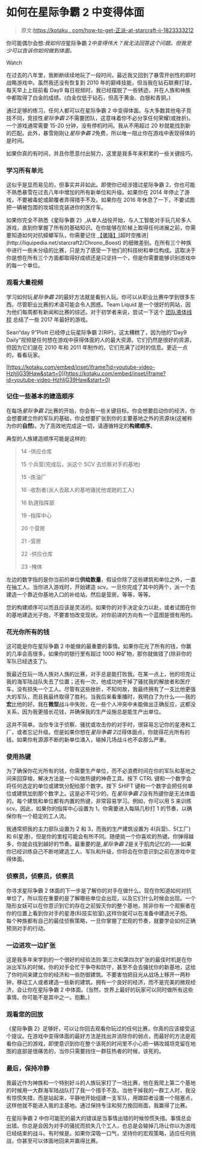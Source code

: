 # 如何在星际争霸 2 中变得体面

> 原文:[https://kotaku . com/how-to-get-正派-at-starcraft-ii-1823333212](https://kotaku.com/how-to-get-decent-at-starcraft-ii-1823333212)

你可能偶尔会想:*我如何在*星际争霸 2*中变得伟大？我无法回答这个问题。但我至少可以告诉你如何做到体面。*

Watch

在过去的八年里，我断断续续地玩了一段时间，最近我又回到了暴雪开创性的即时战略游戏中。虽然我还没有恢复到 2010 年的巅峰技能，但当我在钻石联赛打球，每天早上上班前看 Day9 每日视频时，我已经摆脱了一些锈迹，并在人族和神族中都取得了白金的成绩。(白金仅低于钻石，但高于黄金、白银和青铜。)

通过足够的练习，任何人都可以在星际争霸 2 中变得体面。与大多数其他电子竞技不同，竞技性*星际争霸 2*不需要团队，这意味着你不必分享任何荣耀(或挫折)。一个游戏通常需要 15-20 分钟，没有停机时间。我从不用超过 20 秒就能找到新的匹配。此外，暴雪刚刚让*星际争霸 2*免费，所以唯一阻止你在游戏中表现得体的是时间。

如果你真的有时间，并且你愿意付出努力，这里是我多年来积累的一些关键技巧。

### **学习所有单元**

这似乎是显而易见的，但事实并非如此。即使你已经涉猎过星际争霸 2，你也可能不熟悉暴雪在过去八年中增加的所有新单位和升级。如果你在 2014 年停止了游戏，不要被毒蛇或颠覆者弄得措手不及。如果你在 2016 年休息了一下，不要试图把一辆被包围的攻城坦克装进你的医疗车。

如果你完全不熟悉《星际争霸 2》,从单人战役开始，与人工智能对手玩几轮多人游戏，直到你掌握了所有的基础知识。在你能够在阶梯上取得任何进展之前，你需要知道如何对抗蟑螂军队，你需要记住 [【骡降】](http://liquipedia.net/starcraft2/MULE_(Legacy_of_the_Void))[超时空推进](http://liquipedia.net/starcraft2/Chrono_Boost) 的细微差别。在所有三个种族中进行一些未分级的比赛，只是为了感受一下他们的科技树和单位构成。这取决于你是想在所有三个方面都取得好成绩还是只坚持一个，但是你需要能够识别游戏中的每一个单位。

### **观看大量视频**

学习如何玩*星际争霸 2*的最好方法就是看别人玩。你可以从职业比赛中学到很多东西，尽管职业比赛的术语可能会令人困惑。Team Liquid 是一个很好的网站，因为他们每周都有新闻和比赛的综述。对于初学者来说，尝试一下这个 [团队液体线程](http://www.teamliquid.net/forum/starcraft-2/528653-greatest-game-of-2017) 总结了一些 2017 年最好的游戏。

Sean“day 9”Plott 已经停止玩星际争霸 2(RIP)，这太糟糕了，因为他的“Day9 Daily”视频是任何想在游戏中获得体面的人的最大资源。它们仍然是很好的资源，但因为它们是在 2010 年和 2011 年制作的，它们充满了过时的信息。更近一点的，看看玩家。

 [https://kotaku.com/embed/inset/iframe?id=youtube-video-HzhIjG39Haw&start=0](https://kotaku.com/embed/inset/iframe?id=youtube-video-HzhIjG39Haw&start=0) 

### 记住一些基本的建造顺序

在每场*星际争霸 2*比赛的开始，你会有一些关键目标。你会想要启动你的经济，你会想要建立你的军队的基础，你会想要扩张到你的主要基地之外的资源块(这被称为你的**自然**)。为了高效地完成这一切，请遵循特定的**构建顺序**。

典型的人族建造顺序可能是这样的:

> 14 -供应仓库
> 
> 15 个兵营(完成后，派这个 SCV 去侦察对手的基地)
> 
> 15 -炼油厂
> 
> 16 -收割者(派人去敌人的基地骚扰他或她的工人)
> 
> 16 轨道指挥部
> 
> 19 -指挥中心
> 
> 20 个营房
> 
> 21 -营房
> 
> 22 -供应仓库
> 
> 23 -掩体

左边的数字指的是你当前的单位**供给数量**，假设你除了这些建筑和单位之外，一直在抽工人。当你进入游戏时，开始建造 scv。一旦你完成了其中的两个，派一个去建造一个靠近你基地入口的补给站。然后是营房。等等，等等。

您的构建顺序可以而且应该是灵活的。如果你的对手决定全力以赴，或者试图在你的基地建造光子炮，不要害怕改变现状。对你前进的方向有一个蓝图是很有用的。

### 花光你所有的钱

这可能是你在星际争霸 2 中能做的最重要的事情。如果你花光了所有的钱，你赢的几率会高很多。如果你的银行里有超过 1000 种矿物，那你就做错了(除非你的军队已经透支了)。

我最近在玩一场人族对人族的比赛，对手总是能打败我。在某一点上，他的坦克让我的海军陆战队失去了位置；还有一次，他成功地干掉了骚扰我的解放者和医疗车，没有损失一个工人。尽管有这些挫折，不知何故，我最终拥有了一支比他更强大的军队，而且我最终取得了胜利。当我后来看重播时，我明白了为什么——我的**宏**比他的好。我在**微型**战斗中失败，在一些个人冲突中未能做出正确反应，这都没关系，因为我更擅长花钱，并确保我的生产设施总是能生产出单位。

这并不简单。当你专注于侦察、骚扰或攻击你的对手时，很容易忘记你的星港和工厂，或者忘记升级。但是如果你想在*星际争霸 2*过得体面点，你就得花光所有的钱。如果你有源源不断的新单位涌入，输掉几场战斗也不会那么严重。

### **使用热键**

为了确保你花光所有的钱，你需要生产单位，而不必浪费时间在你的军队和基地之间来回穿梭。解决方法是一个叫做热键的神奇工具。按下 CTRL 键和一个数字会将任何选定的单位或建筑分配给那个数字。按下 SHIFT 键和一个数字会把任何单位或建筑加到那个数字上。这是必不可少的。在*星际争霸 2*没有热键你是无法体面的。每个建筑和单位都有内置的热键，非常容易学习。例如，你可以用 S 来训练 scv。因此，如果你的指挥中心设置为 1，你需要进入每隔几秒打 1 的节奏，以确保你有一个稳定的工人流。

我通常把我的主力部队设置为 2 和 3，而我的生产建筑设置为 4(兵营)、5(工厂)和 6(星港)，但是你的里程可能会有所不同。随便挑一个你喜欢的热键。你弹得越多，你就会找到越好的节奏。最重要的是,*星际争霸 2*是关于肌肉记忆的——如果你已经训练自己不断地建造工人、军队和升级，你将会在你意识到之前在游戏中变得体面。

### 侦察员，侦察员，侦察员

你寻求星际争霸 2 体面的下一步是了解你的对手在做什么。现在你知道如何对抗单位了，所以现在重要的是了解哪些单位会出现，以及它们什么时候会出现。一个隐形女妖可以在你意识到它的存在之前毁灭你的整个基地，除非你有一个观察者在你的位置上看到你对手的星港(科技实验室),这样你就可以在准备中建造光子炮。每个种族都有自己的最佳侦察策略，一旦你掌握了宏观的节奏，就要学会如何正确预测对手的行动。

### **一边进攻一边扩张**

这是我多年来学到的一个很好的经验法则:第三次和第四次扩张的最佳时机是在你派出军队的时候。你的对手会忙于争夺和防守，甚至不会去骚扰你的新基地，这给了你时间来建立你的经济和一些防御建筑。不要害怕把目光从战场上移开一两秒钟，移动工人或者建造一些新的建筑。拥有一个良好的经济，而不是完美的微观经济，会让你在星际争霸 2 中体面。(当然，世界上最好的玩家可以同时做所有这些事情。你可能不是其中之一。抱歉。)

### **观看您的回放**

《星际争霸 2》足够好，可以让你回去观看你玩过的任何比赛，你真的应该接受这个提议。在游戏中变得体面的最好方法是找出并消除你的弱点，而最好的方法是观看你自己的游戏，即使意识到你在整个该死的时间里不小心把一辆攻城坦克留在地图的底部是很痛苦的，当你只需要挡住一群狂热者的时候，该死的。

### **最后，保持冷静**

我最近作为神族和一个特别好斗的人族玩家打了一场比赛，他在我爬上第二个基地的时候用一大群海军陆战队打了我一个措手不及。当他干掉我的一群工人时，我没有惊慌失措，而是站起来，平静地开始组建一支军队，用跟踪者设置一个阻塞点，这样他就不能进入我的主基地。通过保持专注和努力挽回局面，我赢得了比赛。

在星际争霸 2 中你可能犯的最大的错误是当事情出错的时候惊慌失措。事情总会出错。你总是会因为对手的骚扰而损失几个工人，也总是会输掉几场让你以为游戏已经结束的战斗。有时候是。如果你深吸一口气，坚持你的宏观策略，适应任何挑战，你甚至可以体面地回来并赢得比赛。